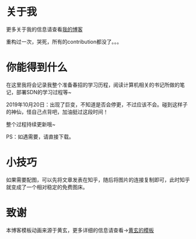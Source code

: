 # 关于我  
更多关于我的信息请查看[我的博客](https://xinh79.github.io/about/)

重构过一次，哭死，所有的contribution都没了。。。

# 你能得到什么

在这里我将会记录我整个准备春招的学习历程，阅读计算机相关的书记所做的笔记，部署SDN的学习过程等~

2019年10月20日：出现了巨变，不知道是否会停更，不过应该不会。碰到这样子的神仙，怪自己点背吧，加油挺过这段时间！

整个过程持续更新哦~

PS：如遇需要，请直接下载。

# 小技巧

如果需要配图，可以先将文章发表在知乎，随后将图片的连接复制即可，此时知乎就变成了一个相对稳定的免费图床。

# 致谢  
本博客模板动画来源于黄玄，更多详细的信息请查看->[黄玄的模板](https://github.com/Huxpro/huxpro.github.io)  


